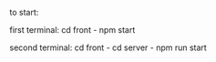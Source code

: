 to start:

first terminal:
cd front - npm start

second terminal:
cd front - cd server - npm run start

